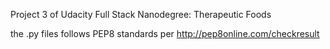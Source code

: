 Project 3 of Udacity Full Stack Nanodegree: Therapeutic Foods

the .py files follows PEP8 standards per http://pep8online.com/checkresult